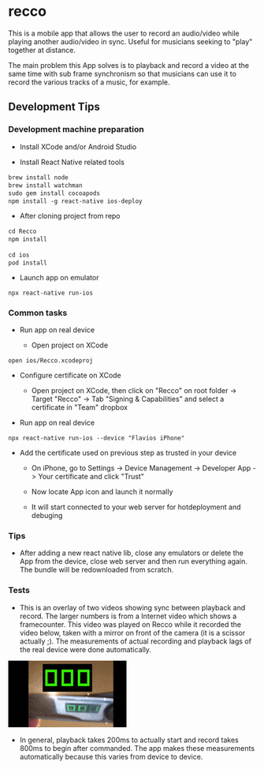 # recco
This is a mobile app that allows the user to record an audio/video while playing another audio/video in sync. Useful for musicians seeking to "play" together at distance.

The main problem this App solves is to playback and record a video at the same time with sub frame synchronism so that musicians can use it to record the various tracks of a music, for example.

## Development Tips

### Development machine preparation

* Install XCode and/or Android Studio

* Install React Native related tools
```
brew install node
brew install watchman
sudo gem install cocoapods
npm install -g react-native ios-deploy
```

* After cloning project from repo
```
cd Recco
npm install

cd ios
pod install
```

* Launch app on emulator 
```
npx react-native run-ios
```

### Common tasks

* Run app on real device

  * Open project on XCode
```
open ios/Recco.xcodeproj
```

  * Configure certificate on XCode

    * Open project on XCode, then click on "Recco" on root folder -> Target "Recco" -> Tab  "Signing & Capabilities" and select a certificate in "Team" dropbox

  * Run app on real device
```
npx react-native run-ios --device "Flavios iPhone"
```

  * Add the certificate used on previous step as trusted in your device

    * On iPhone, go to Settings -> Device Management -> Developer App -> Your certificate and click "Trust"

    * Now locate App icon and launch it normally

    * It will start connected to your web server for hotdeployment and debuging

### Tips

* After adding a new react native lib, close any emulators or delete the App from the device, close web server and then run everything again. The bundle will be redownloaded from scratch.

### Tests

* This is an overlay of two videos showing sync between playback and record. The larger numbers is from a Internet video which shows a framecounter. This video was played on Recco while it recorded the video below, taken with a mirror on front of the camera (it is a scissor actually ;). The measurements of actual recording and playback lags of the real device were done automatically.

<img src="recco-sync-test.gif"></img>

* In general, playback takes 200ms to actually start and record takes 800ms to begin after commanded. The app makes these measurements automatically because this varies from device to device.


